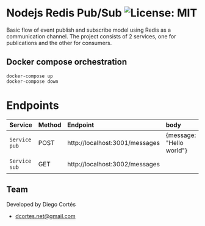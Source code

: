# Nodejs Redis Pub/Sub ![License: MIT](https://img.shields.io/badge/License-MIT-yellow.svg)

Basic flow of event publish and subscribe model
using Redis as a communication channel.
The project consists of 2 services, one for publications and the other for consumers.

## Docker compose orchestration

```
docker-compose up
docker-compose down
```

# Endpoints

| Service | Method | Endpoint | body | Description
|:--------|:--------|:--------|:--------| :--------|
|`Service pub` | POST |http://localhost:3001/messages | {message: "Hello world"} | Create new resource
|`Service sub` | GET | http://localhost:3002/messages |  | Get all resources

## Team

Developed by Diego Cortés

* dcortes.net@gmail.com
